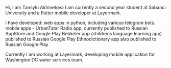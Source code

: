Hi, I am Tansylu Akhmetova 
I am currently a second year student at 
Sabanci University and a flutter mobile 
developer at Layermark.


I have developed:
web apps in python, including various telegram bots.
mobile apps - UrbanTatar Radio app, currently published 
to Russian AppStore and Google Play
Bebkeler app (childrens language learning app)
published to Russian Google Play
Ethnodictionary app also published to Russian Google Play

Currently I am working at Layermark, developing mobile application for Washington DC 
water services team.
